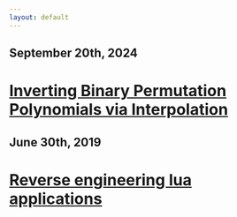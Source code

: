 ```yaml
---
layout: default
---
```


## September 20th, 2024

# [Inverting Binary Permutation Polynomials via Interpolation](./posts/Inversion.md)


## June 30th, 2019

# [Reverse engineering lua applications](./posts/LuaReversal.md)
